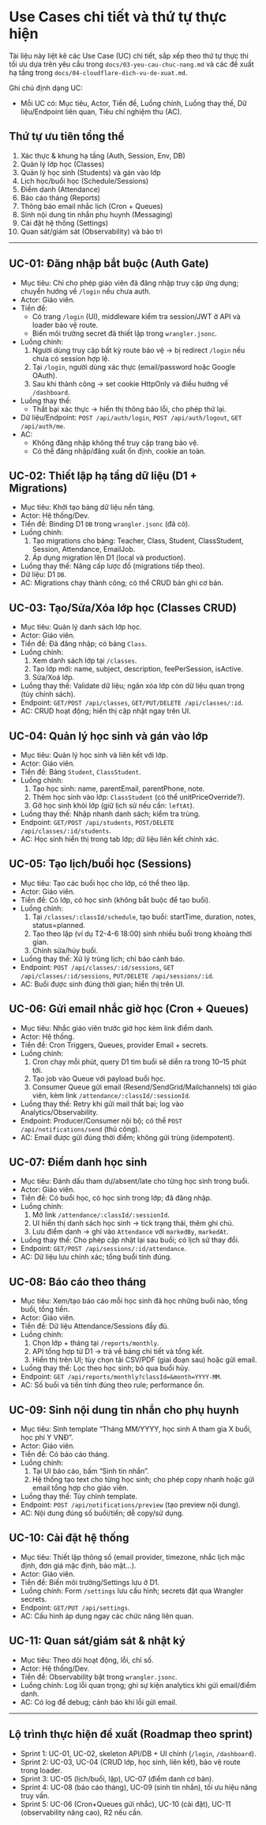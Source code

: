 # Use Cases chi tiết và thứ tự thực hiện

Tài liệu này liệt kê các Use Case (UC) chi tiết, sắp xếp theo thứ tự thực thi tối ưu dựa trên yêu cầu trong `docs/03-yeu-cau-chuc-nang.md` và các đề xuất hạ tầng trong `docs/04-cloudflare-dich-vu-de-xuat.md`.

Ghi chú định dạng UC:
- Mỗi UC có: Mục tiêu, Actor, Tiền đề, Luồng chính, Luồng thay thế, Dữ liệu/Endpoint liên quan, Tiêu chí nghiệm thu (AC).

## Thứ tự ưu tiên tổng thể
1. Xác thực & khung hạ tầng (Auth, Session, Env, DB)
2. Quản lý lớp học (Classes)
3. Quản lý học sinh (Students) và gán vào lớp
4. Lịch học/buổi học (Schedule/Sessions)
5. Điểm danh (Attendance)
6. Báo cáo tháng (Reports)
7. Thông báo email nhắc lịch (Cron + Queues)
8. Sinh nội dung tin nhắn phụ huynh (Messaging)
9. Cài đặt hệ thống (Settings)
10. Quan sát/giám sát (Observability) và bảo trì

---

## UC-01: Đăng nhập bắt buộc (Auth Gate)
- Mục tiêu: Chỉ cho phép giáo viên đã đăng nhập truy cập ứng dụng; chuyển hướng về `/login` nếu chưa auth.
- Actor: Giáo viên.
- Tiền đề:
  - Có trang `/login` (UI), middleware kiểm tra session/JWT ở API và loader bảo vệ route.
  - Biến môi trường secret đã thiết lập trong `wrangler.jsonc`.
- Luồng chính:
  1) Người dùng truy cập bất kỳ route bảo vệ -> bị redirect `/login` nếu chưa có session hợp lệ.
  2) Tại `/login`, người dùng xác thực (email/password hoặc Google OAuth).
  3) Sau khi thành công -> set cookie HttpOnly và điều hướng về `/dashboard`.
- Luồng thay thế:
  - Thất bại xác thực -> hiển thị thông báo lỗi, cho phép thử lại.
- Dữ liệu/Endpoint: `POST /api/auth/login`, `POST /api/auth/logout`, `GET /api/auth/me`.
- AC:
  - Không đăng nhập không thể truy cập trang bảo vệ.
  - Có thể đăng nhập/đăng xuất ổn định, cookie an toàn.

## UC-02: Thiết lập hạ tầng dữ liệu (D1 + Migrations)
- Mục tiêu: Khởi tạo bảng dữ liệu nền tảng.
- Actor: Hệ thống/Dev.
- Tiền đề: Binding D1 `DB` trong `wrangler.jsonc` (đã có).
- Luồng chính:
  1) Tạo migrations cho bảng: Teacher, Class, Student, ClassStudent, Session, Attendance, EmailJob.
  2) Áp dụng migration lên D1 (local và production).
- Luồng thay thế: Nâng cấp lược đồ (migrations tiếp theo).
- Dữ liệu: D1 `DB`.
- AC: Migrations chạy thành công; có thể CRUD bản ghi cơ bản.

## UC-03: Tạo/Sửa/Xóa lớp học (Classes CRUD)
- Mục tiêu: Quản lý danh sách lớp học.
- Actor: Giáo viên.
- Tiền đề: Đã đăng nhập; có bảng `Class`.
- Luồng chính:
  1) Xem danh sách lớp tại `/classes`.
  2) Tạo lớp mới: name, subject, description, feePerSession, isActive.
  3) Sửa/Xoá lớp.
- Luồng thay thế: Validate dữ liệu; ngăn xóa lớp còn dữ liệu quan trọng (tùy chính sách).
- Endpoint: `GET/POST /api/classes`, `GET/PUT/DELETE /api/classes/:id`.
- AC: CRUD hoạt động; hiển thị cập nhật ngay trên UI.

## UC-04: Quản lý học sinh và gán vào lớp
- Mục tiêu: Quản lý học sinh và liên kết với lớp.
- Actor: Giáo viên.
- Tiền đề: Bảng `Student`, `ClassStudent`.
- Luồng chính:
  1) Tạo học sinh: name, parentEmail, parentPhone, note.
  2) Thêm học sinh vào lớp: `ClassStudent` (có thể unitPriceOverride?).
  3) Gỡ học sinh khỏi lớp (giữ lịch sử nếu cần: `leftAt`).
- Luồng thay thế: Nhập nhanh danh sách; kiểm tra trùng.
- Endpoint: `GET/POST /api/students`, `POST/DELETE /api/classes/:id/students`.
- AC: Học sinh hiển thị trong tab lớp; dữ liệu liên kết chính xác.

## UC-05: Tạo lịch/buổi học (Sessions)
- Mục tiêu: Tạo các buổi học cho lớp, có thể theo lặp.
- Actor: Giáo viên.
- Tiền đề: Có lớp, có học sinh (không bắt buộc để tạo buổi).
- Luồng chính:
  1) Tại `/classes/:classId/schedule`, tạo buổi: startTime, duration, notes, status=planned.
  2) Tạo theo lặp (ví dụ T2-4-6 18:00) sinh nhiều buổi trong khoảng thời gian.
  3) Chỉnh sửa/hủy buổi.
- Luồng thay thế: Xử lý trùng lịch; chỉ báo cảnh báo.
- Endpoint: `POST /api/classes/:id/sessions`, `GET /api/classes/:id/sessions`, `PUT/DELETE /api/sessions/:id`.
- AC: Buổi được sinh đúng thời gian; hiển thị trên UI.

## UC-06: Gửi email nhắc giờ học (Cron + Queues)
- Mục tiêu: Nhắc giáo viên trước giờ học kèm link điểm danh.
- Actor: Hệ thống.
- Tiền đề: Cron Triggers, Queues, provider Email + secrets.
- Luồng chính:
  1) Cron chạy mỗi phút, query D1 tìm buổi sẽ diễn ra trong 10–15 phút tới.
  2) Tạo job vào Queue với payload buổi học.
  3) Consumer Queue gửi email (Resend/SendGrid/Mailchannels) tới giáo viên, kèm link `/attendance/:classId/:sessionId`.
- Luồng thay thế: Retry khi gửi mail thất bại; log vào Analytics/Observability.
- Endpoint: Producer/Consumer nội bộ; có thể `POST /api/notifications/send` (thủ công).
- AC: Email được gửi đúng thời điểm; không gửi trùng (idempotent).

## UC-07: Điểm danh học sinh
- Mục tiêu: Đánh dấu tham dự/absent/late cho từng học sinh trong buổi.
- Actor: Giáo viên.
- Tiền đề: Có buổi học, có học sinh trong lớp; đã đăng nhập.
- Luồng chính:
  1) Mở link `/attendance/:classId/:sessionId`.
  2) UI hiển thị danh sách học sinh -> tick trạng thái, thêm ghi chú.
  3) Lưu điểm danh -> ghi vào `Attendance` với `markedBy`, `markedAt`.
- Luồng thay thế: Cho phép cập nhật lại sau buổi; có lịch sử thay đổi.
- Endpoint: `GET/POST /api/sessions/:id/attendance`.
- AC: Dữ liệu lưu chính xác; tổng buổi tính đúng.

## UC-08: Báo cáo theo tháng
- Mục tiêu: Xem/tạo báo cáo mỗi học sinh đã học những buổi nào, tổng buổi, tổng tiền.
- Actor: Giáo viên.
- Tiền đề: Dữ liệu Attendance/Sessions đầy đủ.
- Luồng chính:
  1) Chọn lớp + tháng tại `/reports/monthly`.
  2) API tổng hợp từ D1 -> trả về bảng chi tiết và tổng kết.
  3) Hiển thị trên UI; tùy chọn tải CSV/PDF (giai đoạn sau) hoặc gửi email.
- Luồng thay thế: Lọc theo học sinh; bỏ qua buổi hủy.
- Endpoint: `GET /api/reports/monthly?classId=&month=YYYY-MM`.
- AC: Số buổi và tiền tính đúng theo rule; performance ổn.

## UC-09: Sinh nội dung tin nhắn cho phụ huynh
- Mục tiêu: Sinh template “Tháng MM/YYYY, học sinh A tham gia X buổi, học phí Y VNĐ”.
- Actor: Giáo viên.
- Tiền đề: Có báo cáo tháng.
- Luồng chính:
  1) Tại UI báo cáo, bấm “Sinh tin nhắn”.
  2) Hệ thống tạo text cho từng học sinh; cho phép copy nhanh hoặc gửi email tổng hợp cho giáo viên.
- Luồng thay thế: Tùy chỉnh template.
- Endpoint: `POST /api/notifications/preview` (tạo preview nội dung).
- AC: Nội dung đúng số buổi/tiền; dễ copy/sử dụng.

## UC-10: Cài đặt hệ thống
- Mục tiêu: Thiết lập thông số (email provider, timezone, nhắc lịch mặc định, đơn giá mặc định, bảo mật…).
- Actor: Giáo viên.
- Tiền đề: Biến môi trường/Settings lưu ở D1.
- Luồng chính: Form `/settings` lưu cấu hình; secrets đặt qua Wrangler secrets.
- Endpoint: `GET/PUT /api/settings`.
- AC: Cấu hình áp dụng ngay các chức năng liên quan.

## UC-11: Quan sát/giám sát & nhật ký
- Mục tiêu: Theo dõi hoạt động, lỗi, chỉ số.
- Actor: Hệ thống/Dev.
- Tiền đề: Observability bật trong `wrangler.jsonc`.
- Luồng chính: Log lỗi quan trọng; ghi sự kiện analytics khi gửi email/điểm danh.
- AC: Có log để debug; cảnh báo khi lỗi gửi email.

---

## Lộ trình thực hiện đề xuất (Roadmap theo sprint)
- Sprint 1: UC-01, UC-02, skeleton API/DB + UI chính (`/login`, `/dashboard`).
- Sprint 2: UC-03, UC-04 (CRUD lớp, học sinh, liên kết), bảo vệ route trong loader.
- Sprint 3: UC-05 (lịch/buổi, lặp), UC-07 (điểm danh cơ bản).
- Sprint 4: UC-08 (báo cáo tháng), UC-09 (sinh tin nhắn), tối ưu hiệu năng truy vấn.
- Sprint 5: UC-06 (Cron+Queues gửi nhắc), UC-10 (cài đặt), UC-11 (observability nâng cao), R2 nếu cần.
